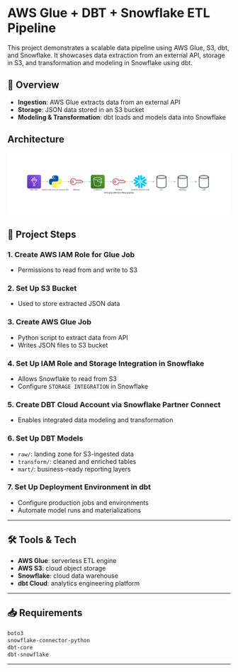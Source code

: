 # AWS Glue + DBT + Snowflake ETL Pipeline

This project demonstrates a scalable data pipeline using AWS Glue, S3, dbt, and Snowflake. It showcases data extraction from an external API, storage in S3, and transformation and modeling in Snowflake using dbt.

## 🚀 Overview

- **Ingestion**: AWS Glue extracts data from an external API
- **Storage**: JSON data stored in an S3 bucket
- **Modeling & Transformation**: dbt loads and models data into Snowflake

## Architecture
![Architecture Diagram](diagrams/architecture.png)

## 📌 Project Steps

### 1. Create AWS IAM Role for Glue Job
- Permissions to read from and write to S3

### 2. Set Up S3 Bucket
- Used to store extracted JSON data

### 3. Create AWS Glue Job
- Python script to extract data from API
- Writes JSON files to S3 bucket

### 4. Set Up IAM Role and Storage Integration in Snowflake
- Allows Snowflake to read from S3
- Configure `STORAGE INTEGRATION` in Snowflake

### 5. Create DBT Cloud Account via Snowflake Partner Connect
- Enables integrated data modeling and transformation

### 6. Set Up DBT Models
- `raw/`: landing zone for S3-ingested data
- `transform/`: cleaned and enriched tables
- `mart/`: business-ready reporting layers

### 7. Set Up Deployment Environment in dbt
- Configure production jobs and environments
- Automate model runs and materializations

---

## 🛠 Tools & Tech
- **AWS Glue**: serverless ETL engine
- **AWS S3**: cloud object storage
- **Snowflake**: cloud data warehouse
- **dbt Cloud**: analytics engineering platform

---

## 📥 Requirements
```
boto3
snowflake-connector-python
dbt-core
dbt-snowflake
```

---

